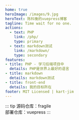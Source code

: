 ```yaml
---
home: true
heroImage: /images/9.jpg
heroText: 陈科衡的vuepress博客
tagline: Time wait for no one.
actions:
  - text: PHP
    link: /php/
    type: primary
  - text: markdown测试
    link: /markdown/
    type: secondary
features:
- title: PHP - 学习后端项目中
  details: PHP是世界上最好的语言
- title: markdown
  details: markdown测试
- title: front-end
  details: 我的目标所在
footer: MIT Licensed | kart·jim
---
```


::: tip
源码仓库：fragile  
部署仓库：vuepress
:::

